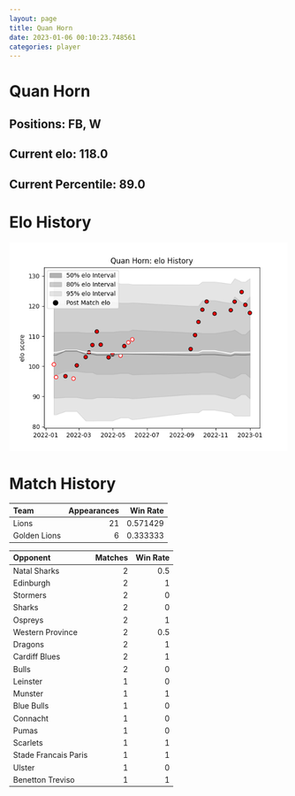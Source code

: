 ```yaml
---  
layout: page  
title: Quan Horn  
date: 2023-01-06 00:10:23.748561  
categories: player  
---
```

# Quan Horn

## Positions: FB, W

## Current elo: 118.0

## Current Percentile: 89.0

# Elo History


![elo history](history_QuanHorn.png)
# Match History


| Team         |   Appearances |   Win Rate |
|:-------------|--------------:|-----------:|
| Lions        |            21 |   0.571429 |
| Golden Lions |             6 |   0.333333 |

| Opponent             |   Matches |   Win Rate |
|:---------------------|----------:|-----------:|
| Natal Sharks         |         2 |        0.5 |
| Edinburgh            |         2 |        1   |
| Stormers             |         2 |        0   |
| Sharks               |         2 |        0   |
| Ospreys              |         2 |        1   |
| Western Province     |         2 |        0.5 |
| Dragons              |         2 |        1   |
| Cardiff Blues        |         2 |        1   |
| Bulls                |         2 |        0   |
| Leinster             |         1 |        0   |
| Munster              |         1 |        1   |
| Blue Bulls           |         1 |        0   |
| Connacht             |         1 |        0   |
| Pumas                |         1 |        0   |
| Scarlets             |         1 |        1   |
| Stade Francais Paris |         1 |        1   |
| Ulster               |         1 |        0   |
| Benetton Treviso     |         1 |        1   |
